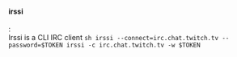 #### irssi
:   
    Irssi is a CLI IRC client
    ```sh
    irssi --connect=irc.chat.twitch.tv --password=$TOKEN
    irssi -c irc.chat.twitch.tv -w $TOKEN
    ```